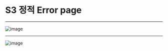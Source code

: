 # S3 정적 Error page

***
![image](https://user-images.githubusercontent.com/77655831/136136064-f96fa9e5-33ca-43e6-8c68-7a36688a8592.png)

***
![image](https://user-images.githubusercontent.com/77655831/136136075-a0f8b785-a69e-463a-844a-abb6b5bb7f78.png)
